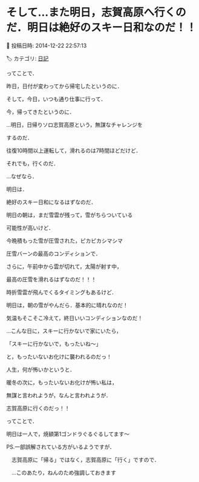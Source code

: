 # そして…また明日，志賀高原へ行くのだ．明日は絶好のスキー日和なのだ！！

📅 投稿日時: 2014-12-22 22:57:13

🏷️ カテゴリ: [日記](cc4b5682fb7b8b144980957a978653fb0.md)

ってことで．


昨日，日付が変わってから帰宅したというのに．


そして，今日，いつも通り仕事に行って．


今，帰ってきたというのに．





…明日，日帰りソロ志賀高原という，無謀なチャレンジを


するのだ．


往復10時間以上運転して，滑れるのは7時間ほどだけど．


それでも，行くのだ．





…なぜなら．


明日は．


絶好のスキー日和になるはずなのだ．





明日の朝は，まだ雪雲が残って，雪がちらついている


可能性が高いけど．


今晩積もった雪が圧雪された，ピカピカシマシマ


圧雪バーンの最高のコンディションで．


さらに，午前中から雲が切れて，太陽が射す中，


最高の圧雪を滑れるはずなのだ！！！


時折雪雲が飛んでくるタイミングもあるけど．


明日は，朝の雪がやんだら．基本的に晴れなのだ！





気温もそこそこ冷えて，終日いいコンディションなのだ！


…こんな日に，スキーに行かないで家にいたら，


「スキーに行かないで，もったいね～」


と，もったいないお化けに襲われるのだっ！





人生，何が怖いかというと．


暖冬の次に，もったいないお化けが怖い私は，


無謀と言われようが，なんと言われようが．


志賀高原に行くのだっ！！





ってことで．


明日は一人で，焼額第1ゴンドラぐるぐるしてます～





PS.一部誤解されている方がいるようですが．


　志賀高原に「帰る」ではなく，志賀高原に「行く」ですので．


　…このあたり，ねんのため強調しておきます
